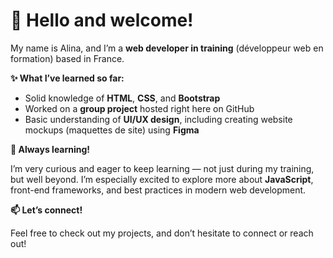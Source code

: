 # 👋 Hello and welcome!

My name is Alina, and I’m a **web developer in training** (développeur web en formation) based in France.

**✨ What I’ve learned so far:**

- Solid knowledge of **HTML**, **CSS**, and **Bootstrap**
- Worked on a **group project** hosted right here on GitHub
- Basic understanding of **UI/UX design**, including creating website mockups (maquettes de site) using **Figma**

**🌱 Always learning!**

I’m very curious and eager to keep learning — not just during my training, but well beyond. I’m especially excited to explore more about **JavaScript**, front-end frameworks, and best practices in modern web development.

**📫 Let’s connect!**

Feel free to check out my projects, and don’t hesitate to connect or reach out!




<!--
**AlinaD-2912/AlinaD-2912** is a ✨ _special_ ✨ repository because its `README.md` (this file) appears on your GitHub profile.

Here are some ideas to get you started:

- 🔭 I’m currently working on ...
- 🌱 I’m currently learning ...
- 👯 I’m looking to collaborate on ...
- 🤔 I’m looking for help with ...
- 💬 Ask me about ...
- 📫 How to reach me: ...
- 😄 Pronouns: ...
- ⚡ Fun fact: ...
-->
